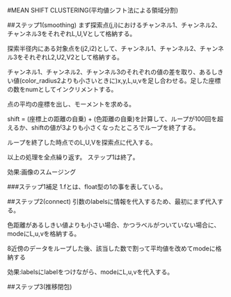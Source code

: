 #MEAN SHIFT CLUSTERING(平均値シフト法による領域分割)

##ステップ1(smoothing)
まず探索点(j,i)におけるチャンネル1、チャンネル2、チャンネル3をそれぞれL,U,Vとして格納する。  

探索半径内にある対象点を(j2,i2)として、チャンネル1、チャンネル2、チャンネル3をそれぞれL2,U2,V2として格納する。  

チャンネル1、チャンネル2、チャンネル3のそれぞれの値の差を取り、あるしきい値(color_radius2よりも小さいときに)x,y,L,u,vを足し合わせる。足した座標の数をnumとしてインクリメントする。  

点の平均の座標を出し、モーメントを求める。  

shift = (座標上の距離の自乗) + (色距離の自乗)を計算して、ループが100回を超えるか、shiftの値が3よりも小さくなったところでループを終了する。  

ループを終了した時点でのL,U,Vを探索点に代入する。

以上の処理を全点繰り返す。
ステップ1は終了。

効果:画像のスムージング

###ステップ1補足
1.fとは、float型の1の事を表している。

##ステップ2(connect)
引数のlabelsに情報を代入するため、最初にまず代入する。

色距離があるしきい値よりも小さい場合、かつラベルがついていない場合に、modeにL,u,vを格納する。

8近傍のデータをループした後、該当した数で割って平均値を改めてmodeに格納する

効果:labelsにlabelをつけながら、modeにL,u,vを代入する。

##ステップ3(推移閉包)


